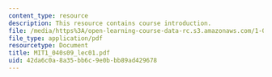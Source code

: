 ```yaml
---
content_type: resource
description: This resource contains course introduction.
file: /media/https%3A/open-learning-course-data-rc.s3.amazonaws.com/1-040-project-management-spring-2009/42da6c0a8a35bb6c9e0bbb89ad429678_MIT1_040s09_lec01.pdf
file_type: application/pdf
resourcetype: Document
title: MIT1_040s09_lec01.pdf
uid: 42da6c0a-8a35-bb6c-9e0b-bb89ad429678
---
```

